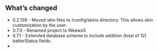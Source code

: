 ## What’s changed


- 0.2.139 - Moved skin files to /config/skins directory.  This allows skin customization by the user.
- 0.7.0 - Renamed project to Weewx5
- 0.7.1 - Extended database scheme to include addition (total of 12) batterStatus fields.
- 